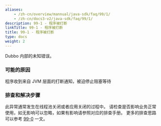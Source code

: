 ```yaml
---
aliases:
    - /zh-cn/overview/mannual/java-sdk/faq/99/1/
    - /zh-cn/docs3-v2/java-sdk/faq/99/1/
description: 99-1 - 程序被打断
linkTitle: 99-1 - 程序被打断
title: 99-1 - 程序被打断
type: docs
weight: 2
---
```






Dubbo 内部的未知错误。

### 可能的原因

程序收到来自 JVM 层面的打断通知，被迫停止阻塞等待

### 排查和解决步骤

此异常通常发生在线程池关闭或者应用关闭的过程中。
请检查是否影响业务正常使用，如无影响可以忽略，如果有影响请参照对应的排查手册。
更多的排查思路可以参考 [99-0](../0/) 一文。